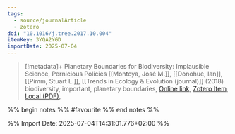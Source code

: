 ```yaml
---
tags:
  - source/journalArticle
  - zotero
doi: "10.1016/j.tree.2017.10.004"
itemKey: 3YQA2YGD
importDate: 2025-07-04
---
```

>[!metadata]+
> Planetary Boundaries for Biodiversity: Implausible Science, Pernicious Policies
> [[Montoya, José M.]], [[Donohue, Ian]], [[Pimm, Stuart L.]], 
> [[Trends in Ecology & Evolution (journal)]] (2018)
> biodiversity, important, planetary boundaries, 
> [Online link](https://linkinghub.elsevier.com/retrieve/pii/S016953471730263X), [Zotero Item](zotero://select/library/items/3YQA2YGD), [Local (PDF)](file://C:/Users/aburg/Documents/references/zotero/storage/3JVD29WE/Montoya2018_PlanetaryBoundaries.pdf), 

%% begin notes %%
#favourite 
%% end notes %%

%% Import Date: 2025-07-04T14:31:01.776+02:00 %%
